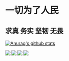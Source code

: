 # 一切为了人民

## 求真 务实 坚韧 无畏

[![Anurag's github stats](https://github-readme-stats.vercel.app/api?username=klren0312&show_icons=true&theme=tokyonight)](https://github.com/anuraghazra/github-readme-stats)

<a href="https://github.com/anuraghazra/github-readme-stats">
  <img align="left" src="https://github-readme-stats.vercel.app/api/pin/?username=klren0312&repo=ironInfoWeapp&theme=radical" />
</a>
<a href="https://github.com/anuraghazra/convoychat">
  <img align="left" src="https://github-readme-stats.vercel.app/api/pin/?username=klren0312&repo=ZSpider&theme=merko" />
</a>
<a href="https://github.com/anuraghazra/convoychat">
  <img align="left" src="https://github-readme-stats.vercel.app/api/pin/?username=klren0312&repo=cookies-chrome-plugin&theme=gruvbox" />
</a>
<a href="https://github.com/anuraghazra/convoychat">
  <img align="left" src="https://github-readme-stats.vercel.app/api/pin/?username=klren0312&repo=daliy_knowledge&theme=highcontrast" />
</a>
